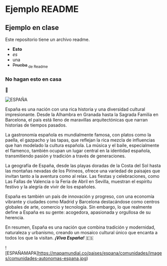 # Ejemplo README 
## Ejemplo en clase

Este repositorio tiene un archivo readme.

- **Esto**
- *es*
- una
- ~~Prueba~~<sub> de Readme </sub>

### No hagan esto en casa 
:gorilla:

![ESPAÑA](https://upload.wikimedia.org/wikipedia/commons/8/89/Bandera_de_Espa%C3%B1a.svg)

España es una nación con una rica historia y una diversidad cultural impresionante. Desde la Alhambra en Granada hasta la Sagrada Familia en Barcelona, el país está lleno de maravillas arquitectónicas que narran historias de tiempos pasados.

La gastronomía española es mundialmente famosa, con platos como la paella, el gazpacho y las tapas, que reflejan la rica mezcla de influencias que han modelado la cultura española. La música y el baile, especialmente el flamenco, también ocupan un lugar central en la identidad española, transmitiendo pasión y tradición a través de generaciones.

La geografía de España, desde las playas doradas de la Costa del Sol hasta las montañas nevadas de los Pirineos, ofrece una variedad de paisajes que invitan tanto a la aventura como al relax. Las fiestas y celebraciones, como Las Fallas de Valencia o la Feria de Abril en Sevilla, muestran el espíritu festivo y la alegría de vivir de los españoles.

España es también un país de innovación y progreso, con una economía vibrante y ciudades como Madrid y Barcelona destacándose como centros globales de arte, comercio y tecnología. Sin embargo, lo que realmente define a España es su gente: acogedora, apasionada y orgullosa de su herencia.

En resumen, España es una nación que combina tradición y modernidad, naturaleza y urbanismo, creando un mosaico cultural único que encanta a todos los que la visitan. ***¡Viva España!*** :es:

![ESPAÑAMAPA]https://mapamundial.co/paises/espana/comunidades/images/comunidades-autonomas-espana.jpg)